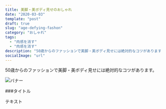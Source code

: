 ```yaml
---
title: 美脚・美ボディ見せのおしゃれ
date: "2020-03-03"
template: "post"
draft: true
slug: "age-defying-fashon"
category: "おしゃれ"
tags:
  - "肉感を消す"
  - "肉感を消す"
description: "50歳からのファッションで美脚・美ボディ見せには絶対的なコツがあります。"
socialImage: "url"
---
```


50歳からのファッションで美脚・美ボディ見せには絶対的なコツがあります。

![バナー](url)

###タイトル

テキスト
